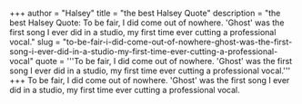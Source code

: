+++
author = "Halsey"
title = "the best Halsey Quote"
description = "the best Halsey Quote: To be fair, I did come out of nowhere. 'Ghost' was the first song I ever did in a studio, my first time ever cutting a professional vocal."
slug = "to-be-fair-i-did-come-out-of-nowhere-ghost-was-the-first-song-i-ever-did-in-a-studio-my-first-time-ever-cutting-a-professional-vocal"
quote = '''To be fair, I did come out of nowhere. 'Ghost' was the first song I ever did in a studio, my first time ever cutting a professional vocal.'''
+++
To be fair, I did come out of nowhere. 'Ghost' was the first song I ever did in a studio, my first time ever cutting a professional vocal.
